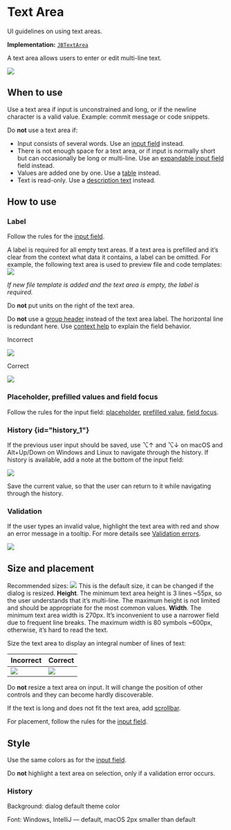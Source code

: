 <!-- Copyright 2000-2024 JetBrains s.r.o. and contributors. Use of this source code is governed by the Apache 2.0 license. -->

# Text Area

<link-summary>UI guidelines on using text areas.</link-summary>

<tldr>

**Implementation:** [`JBTextArea`](%gh-ic%/platform/platform-api/src/com/intellij/ui/components/JBTextArea.java)

</tldr>

A text area allows users to enter or edit multi-line text.

![](text_area_example.png)

## When to use

Use a text area if input is unconstrained and long, or if the newline character is a valid value. Example: commit message or code snippets.

Do **not** use a text area if:

* Input consists of several words. Use an [input field](input_field.md) instead.
* There is not enough space for a text area, or if input is normally short but can occasionally be long or multi-line. Use an [expandable input field](input_field.md#input-field-types) field instead.
* Values are added one by one. Use a [table](table.md) instead.
* Text is read-only. Use a [description text](description_text.md) instead.


## How to use

### Label

Follow the rules for the [input field](input_field.md).

A label is required for all empty text areas.
If a text area is prefilled and it’s clear from the context what data it contains, a label can be omitted.
For example, the following text area is used to preview file and code templates:
![](no_label.png)

*If new file template is added and the text area is empty, the label is required.*

Do **not** put units on the right of the text area.

Do **not** use a [group header](group_header.md) instead of the text area label. The horizontal
line is redundant here. Use [context help](context_help.md) to explain the field behavior.

<format color="Red" style="bold">Incorrect</format>

![](label_incorrect.png)

<format color="Green" style="bold">Correct</format>

![](label_correct.png)


### Placeholder, prefilled values and field focus

Follow the rules for the input field: [placeholder](input_field.md#placeholder), [prefilled value](input_field.md#prefilled-value), [field focus](input_field.md#field-focus).


### History {id="history_1"}

If the previous user input should be saved, use <shortcut>⌥↑</shortcut> and <shortcut>⌥↓</shortcut> on macOS and <shortcut>Alt+Up/Down</shortcut>
on Windows and Linux to navigate through the history.
If history is available, add a note at the bottom of the input field:

![](text_area_history.png)

Save the current value, so that the user can return to it while navigating through the history.


### Validation

If the user types an invalid value, highlight the text area with red and show an error message in a tooltip. For more details see [Validation errors](validation_errors.md).

![](text_area_error.png)



## Size and placement

Recommended sizes:
![](text_area_sizes.png)
This is the default size, it can be changed if the dialog is resized.
**Height**. The minimum text area height is 3 lines ~55px, so the user understands that it’s multi-line. The maximum height is not limited and should be appropriate for the most common values.
**Width**. The minimum text area width is 270px. It’s inconvenient to use a narrower field due to frequent line breaks. The maximum width is 80 symbols ~600px, otherwise, it’s hard to read the text.

Size the text area to display an integral number of lines of text:

| <format color="Red" style="bold">Incorrect</format> | <format color="Green" style="bold">Correct</format> |
|-----------------------------------------------------|-----------------------------------------------------|
| ![](text_area_size_2.png)                           | ![](text_area_size_3.png)                           |

Do **not** resize a text area on input. It will change the position of other controls and they can become hardly discoverable.

If the text is long and does not fit the text area, add [scrollbar](scrollbar.md).

For placement, follow the rules for the [input field](input_field.md).


## Style
Use the same colors as for the [input field](input_field.md).

Do **not** highlight a text area on selection, only if a validation error occurs.


### History
Background: dialog default theme color

Font: Windows, IntelliJ — default, macOS 2px smaller than default
